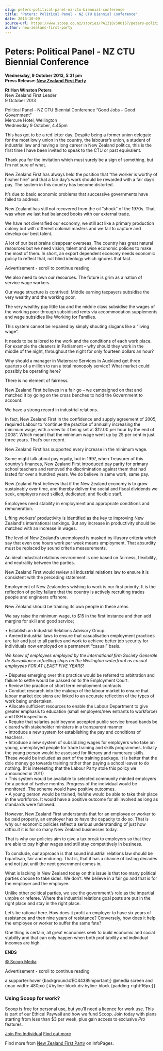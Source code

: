```yaml
---
slug: peters-political-panel-nz-ctu-biennial-conference
title: "Peters: Political Panel - NZ CTU Biennial Conference"
date: 2013-10-09
source-url: https://www.scoop.co.nz/stories/PA1310/S00157/peters-political-panel-nz-ctu-biennial-conference.htm
author: new-zealand-first-party
---
```

Peters: Political Panel - NZ CTU Biennial Conference
====================================================

**Wednesday, 9 October 2013, 5:31 pm**  
**Press Release: [New Zealand First Party](https://info.scoop.co.nz/New_Zealand_First_Party)**

**Rt Hon Winston Peters**  
New Zealand First Leader  
9 October 2013

Political Panel - NZ CTU Biennial Conference “Good Jobs – Good Government”  
Mercure Hotel, Wellington  
Wednesday 9 October, 4.45pm

This has got to be a red letter day. Despite being a former union delegate for the most lowly union in the country, the labourer’s union, a student of industrial law and having a long career in New Zealand politics, this is the first time I have been invited to speak to the CTU or past equivalent.

Thank you for the invitation which must surely be a sign of something, but I’m not sure of what.

New Zealand First has always held the position that “the worker is worthy of his/her hire” and that a fair day’s work should be rewarded with a fair day’s pay. The system in this country has become distorted.

It’s due to basic economic problems that successive governments have failed to address.

New Zealand has still not recovered from the oil “shock” of the 1970s. That was when we last had balanced books with our external trade.

We have not diversified our economy, we still act like a primary production colony but with different colonial masters and we fail to capture and develop our best talent.

A lot of our best brains disappear overseas. The country has great natural resources but we need vision, talent and wise economic policies to make the most of them. In short, an export dependent economy needs economic policy to reflect that, not blind ideology which ignores that fact.

Advertisement - scroll to continue reading





We also need to own our resources. The future is grim as a nation of service wage workers.

Our wage structure is contrived. Middle earning taxpayers subsidise the very wealthy and the working poor.

The very wealthy pay little tax and the middle class subsidise the wages of the working poor through subsidised rents via accommodation supplements and wage subsidies like Working for Families.

This system cannot be repaired by simply shouting slogans like a “living wage”.

It needs to be tailored to the work and the conditions of each work place.  
For example the cleaners in Parliament – why should they work in the middle of the night, throughout the night for only fourteen dollars an hour?

Why should a manager in Watercare Services in Auckland get three quarters of a million to run a total monopoly service? What market could possibly be operating here?

There is no element of fairness.

New Zealand First believes in a fair go – we campaigned on that and matched it by going on the cross benches to hold the Government to account.

We have a strong record in industrial relations.

In fact, New Zealand First in the confidence and supply agreement of 2005, required Labour to “continue the practice of annually increasing the minimum wage, with a view to it being set at $12.00 per hour by the end of 2008”. Which meant that the minimum wage went up by 25 per cent in just three years. That’s our record.

New Zealand First has supported every increase in the minimum wage.

Some might talk about pay equity, but in 1997, when Treasurer of this country’s finances, New Zealand First introduced pay parity for primary school teachers and removed the discrimination against them that had lasted for over a hundred years. We do believe in same work, same pay.

New Zealand First believes that if the New Zealand economy is to grow sustainably over time, and thereby deliver the social and fiscal dividends we seek, employers need skilled, dedicated, and flexible staff.

Employees need stability in employment and appropriate conditions and remuneration.

Lifting workers' productivity is identified as the key to improving New Zealand's international rankings. But any increase in productivity should be matched with an increase in wages.

The level of New Zealand’s unemployed is masked by illusory criteria which say that even one hours work per week means employment. That absurdity must be replaced by sound criteria measurements.

An ideal industrial relations environment is one based on fairness, flexibility, and neutrality between the parties.

New Zealand First would review all industrial relations law to ensure it is consistent with the preceding statement.

Employment of New Zealanders wishing to work is our first priority. It is the reflection of policy failure that the country is actively recruiting trades people and engineers offshore.

New Zealand should be training its own people in these areas.

We say raise the minimum wage, to $15 in the first instance and then add margins for skill and good service;

• Establish an Industrial Relations Advisory Group.  
• Amend industrial laws to ensure that casualisation employment practices are fair and just to all parties and work to achieve better job security for individuals now employed on a permanent “casual” basis.

_We know of employees employed by the international firm Society Generale de Survaillance refuelling ships on the Wellington waterfront as casual employees FOR AT LEAST FIVE YEARS!_

• Disputes emerging over this practice would be referred to arbitration and failure to settle would be passed on to the Employment Court.  
• Review the practice of short term employment contracts.  
• Conduct research into the makeup of the labour market to ensure that labour market decisions are linked to an accurate reflection of the types of work being undertaken.  
• Allocate sufficient resources to enable the Labour Department to give greater emphasis to education (small employers/new entrants to workforce) and OSH inspections.  
• Require that salaries paid beyond accepted public service broad bands be cleared with stakeholder ministers in a transparent manner.  
• Introduce a new system for establishing the pay and conditions of teachers.  
• Introduce a new system of subsidizing wages for employers who take on young, unemployed people for trade training and skills programmes. Initially the young person would be assessed for literacy and numeracy skills. These would be included as part of the training package. It is better that the dole money go towards training rather than paying a school leaver to do nothing. (It is interesting that the Labour Party stole this policy we announced in 2011)  
• This system would be available to selected community minded employers for a period of twelve months. Progress of the individual would be monitored. The scheme would have positive outcomes.  
• A young person would be trained, he/she would be able to take their place in the workforce. It would have a positive outcome for all involved as long as standards were followed.

However, New Zealand First understands that for an employee or worker to be paid properly, an employer has to have the capacity to do so. That is why our economic policies reflect a serious understanding of just how difficult it is for so many New Zealand businesses today.

That is why our policies aim to give a tax break to employers so that they are able to pay higher wages and still stay competitively in business.

To conclude, our approach is that sound industrial relations law should be bipartisan, fair and enduring. That is, that it has a chance of lasting decades and not just until the next government comes in.

What is lacking in New Zealand today on this issue is that too many political parties choose to take sides. We don’t. We believe in a fair go and that is for the employer and the employee.

Unlike other political parties, we see the government’s role as the impartial umpire or referee. Where the industrial relations goal posts are put in the right place and stay in the right place.

Let’s be rational here. How does it profit an employer to have six years of assistance and then nine years of resistance? Conversely, how does it help the employee or worker to suffer the same fate?

One thing is certain, all great economies seek to build economic and social stability and that can only happen when both profitability and individual incomes are high.

**ENDS**

[© Scoop Media](http://www.scoop.co.nz/about/terms.html)  

Advertisement - scroll to continue reading



a.supporter:hover {background:#EC4438!important;} @media screen and (max-width: 480px) { #byline-block div.byline-block {padding-right:16px;}}

### Using Scoop for work?

Scoop is free for personal use, but you’ll need a licence for work use. This is part of our Ethical Paywall and how we fund Scoop. Join today with plans starting from less than $3 per week, plus gain access to exclusive _Pro_ features.  
  
[Join Pro Individual](https://pro.scoop.co.nz/Individual/?from=ProIn24) [Find out more](https://pro.scoop.co.nz/using-scoop-for-work/?from=ProIn24)

Find more from [New Zealand First Party](https://info.scoop.co.nz/New_Zealand_First_Party) on InfoPages.